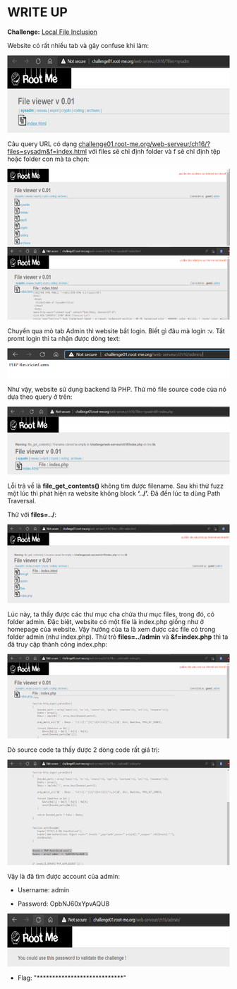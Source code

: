 # WRITE UP

**Challenge:** [Local File Inclusion](https://www.root-me.org/en/Challenges/Web-Server/Local-File-Inclusion)

Website có rất nhiều tab và gây confuse khi làm:

<img src="./media/image1.png" style="width:6.5in;height:1.82222in" alt="Graphical user interface, text Description automatically generated" />

Câu query URL có dạng [challenge01.root-me.org/web-serveur/ch16/?files=sysadm&f=index.html](http://challenge01.root-me.org/web-serveur/ch16/?files=crypto&f=index.html) với files sẽ chỉ định folder và f sẽ chỉ định tệp hoặc folder con mà ta chọn:

<img src="./media/image2.png" style="width:6.5in;height:1.81875in" alt="Shape Description automatically generated with low confidence" />

<img src="./media/image3.png" style="width:6.5in;height:1.71806in" alt="Graphical user interface, text, application Description automatically generated" />

Chuyển qua mò tab Admin thì website bắt login. Biết gì đâu mà login :v. Tắt promt login thì ta nhận được dòng text:

<img src="./media/image4.png" style="width:6.5in;height:0.69444in" alt="Graphical user interface, text, application, website Description automatically generated" />

Như vậy, website sử dụng backend là PHP. Thử mò file source code của nó dựa theo query ở trên:

<img src="./media/image5.png" style="width:6.5in;height:1.60417in" alt="Graphical user interface, text, application Description automatically generated" />

Lỗi trả về là **file\_get\_contents()** không tìm được filename. Sau khi thử fuzz một lúc thì phát hiện ra website không block **‘../’.** Đã đến lúc ta dùng Path Traversal.

Thử với **files=../**:

<img src="./media/image6.png" style="width:6.5in;height:1.85417in" alt="Graphical user interface, text, application, email Description automatically generated" />

Lúc này, ta thấy được các thư mục cha chứa thư mục files, trong đó, có folder admin. Đặc biệt, website có một file là index.php giống như ở homepage của website. Vậy hướng của ta là xem được các file có trong folder admin (như index.php). Thử trỏ **files=../admin** và **&f=index.php** thì ta đã truy cập thành công index.php:

<img src="./media/image7.png" style="width:6.5in;height:1.99306in" alt="Graphical user interface, text, application Description automatically generated" />

Dò source code ta thấy được 2 dòng code rất giá trị:

<img src="./media/image8.png" style="width:6.5in;height:2.48889in" alt="Graphical user interface, text, application, email Description automatically generated" />

Vậy là đã tìm được account của admin:

-   Username: admin

-   Password: OpbNJ60xYpvAQU8

<img src="./media/image9.png" style="width:6.5in;height:1.24653in" alt="Graphical user interface, text, application Description automatically generated" />

- Flag: "****************************"
